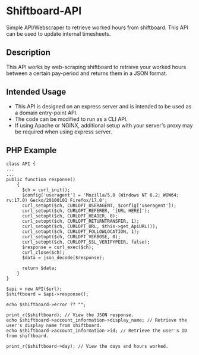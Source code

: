 # Shiftboard-API
Simple API/Webscraper to retrieve worked hours from shiftboard. This API can be used to update internal timesheets.

## Description 
This API works by web-scraping shiftboard to retrieve your worked hours between a certain pay-period and returns them in a JSON format.

## Intended Usage
* This API is designed on an express server and is intended to be used as a domain entry-point API.
* The code can be modified to run as a CLI API.
* If using Apache or NGINX, additional setup with your server's proxy may be required when using express server.

## PHP Example
```
class API {
...
...
public function response()
    {
      $ch = curl_init();
      $config['useragent'] = 'Mozilla/5.0 (Windows NT 6.2; WOW64; rv:17.0) Gecko/20100101 Firefox/17.0';
      curl_setopt($ch, CURLOPT_USERAGENT, $config['useragent']);
      curl_setopt($ch, CURLOPT_REFERER, '[URL HERE]');
      curl_setopt($ch, CURLOPT_HEADER, 0);
      curl_setopt($ch, CURLOPT_RETURNTRANSFER, 1);
      curl_setopt($ch, CURLOPT_URL, $this->get_ApiURL());
      curl_setopt($ch, CURLOPT_FOLLOWLOCATION, 1);
      curl_setopt($ch, CURLOPT_VERBOSE, 0);
      curl_setopt($ch, CURLOPT_SSL_VERIFYPEER, false);
      $response = curl_exec($ch);
      curl_close($ch);
      $data = json_decode($response);

      return $data;
    }
}

$api = new API($url);
$shiftboard = $api->response();

echo $shiftboard->error ?? "";

print_r($shiftboard); // View the JSON response.
echo $shiftboard->account_information->display_name; // Retrieve the user's display name from shiftboard.
echo $shiftboard->account_information->id; // Retrieve the user's ID from shiftboard.

print_r($shiftboard->day); // View the days and hours worked.
```
